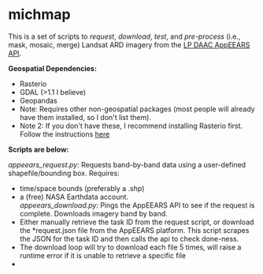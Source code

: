 # michmap


This is a set of scripts to *request*, *download*, *test*, and *pre-process* (i.e., mask, mosaic, merge) Landsat ARD imagery from the [LP DAAC AppEEARS API](https://lpdaacsvc.cr.usgs.gov/appeears/). 

**Geospatial Dependencies:**
- Rasterio 
- GDAL (>1.1 I believe)
- Geopandas
- Note: Requires other non-geospatial packages (most people will already have them installed, so I don't list them).
- Note 2: If you don't have these, I recommend installing Rasterio first. Follow the instructions [here](https://rasterio.readthedocs.io/en/latest/installation.html)

**Scripts are below:**

*appeears_request.py:* Requests band-by-band data using a user-defined shapefile/bounding box. Requires:
- time/space bounds (preferably a .shp)
- a (free) NASA Earthdata account.  
*appeears_download.py:* Pings the AppEEARS API to see if the request is complete. Downloads imagery band by band.
- Either manually retrieve the task ID from the request script, or download the \*request.json file from the AppEEARS platform. This script scrapes the JSON for the task ID and then calls the api to check done-ness. 
- The download loop will try to download each file 5 times, will raise a runtime error if it is unable to retrieve a specific file
- 
